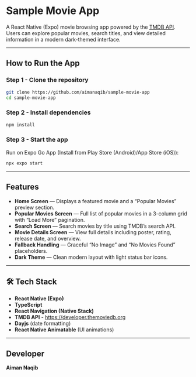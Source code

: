 # Sample Movie App

A React Native (Expo) movie browsing app powered by the [TMDB API](https://www.themoviedb.org/).  
Users can explore popular movies, search titles, and view detailed information in a modern dark-themed interface.

---

## How to Run the App

### Step 1 - Clone the repository

```bash
git clone https://github.com/aimanaqib/sample-movie-app
cd sample-movie-app
```

### Step 2 - Install dependencies

```bash
npm install
```

### Step 3 - Start the app

Run on Expo Go App (Install from Play Store (Android)/App Store (iOS)):

```bash
npx expo start
```

---

## Features

- **Home Screen** — Displays a featured movie and a “Popular Movies” preview section.
- **Popular Movies Screen** — Full list of popular movies in a 3-column grid with “Load More” pagination.
- **Search Screen** — Search movies by title using TMDB’s search API.
- **Movie Details Screen** — View full details including poster, rating, release date, and overview.
- **Fallback Handling** — Graceful “No Image” and “No Movies Found” placeholders.
- **Dark Theme** — Clean modern layout with light status bar icons.

---

## 🛠️ Tech Stack

- **React Native (Expo)**
- **TypeScript**
- **React Navigation (Native Stack)**
- **TMDB API** - https://developer.themoviedb.org
- **Dayjs** (date formatting)
- **React Native Animatable** (UI animations)

---

## Developer

**Aiman Naqib**
